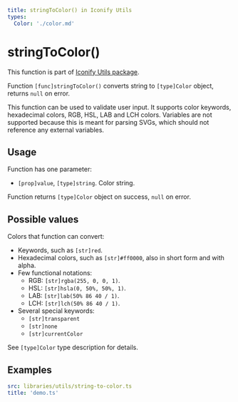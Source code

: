 ```yaml
title: stringToColor() in Iconify Utils
types:
  Color: './color.md'
```

# stringToColor()

This function is part of [Iconify Utils package](./index.md).

Function `[func]stringToColor()` converts string to `[type]Color` object, returns `null` on error.

This function can be used to validate user input. It supports color keywords, hexadecimal colors, RGB, HSL, LAB and LCH colors. Variables are not supported because this is meant for parsing SVGs, which should not reference any external variables.

## Usage

Function has one parameter:

- `[prop]value`, `[type]string`. Color string.

Function returns `[type]Color` object on success, `null` on error.

## Possible values

Colors that function can convert:

- Keywords, such as `[str]red`.
- Hexadecimal colors, such as `[str]#ff0000`, also in short form and with alpha.
- Few functional notations:
  - RGB: `[str]rgba(255, 0, 0, 1)`.
  - HSL: `[str]hsla(0, 50%, 50%, 1)`.
  - LAB: `[str]lab(50% 86 40 / 1)`.
  - LCH: `[str]lch(50% 86 40 / 1)`.
- Several special keywords:
  - `[str]transparent`
  - `[str]none`
  - `[str]currentColor`

See `[type]Color` type description for details.

## Examples

```yaml
src: libraries/utils/string-to-color.ts
title: 'demo.ts'
```
